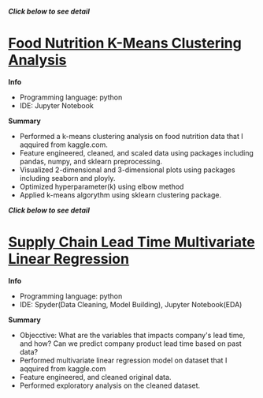 ***Click below to see detail***  
# [Food Nutrition K-Means Clustering Analysis](https://github.com/takucnoel-endo/Food_Futrition_K-means)   
**Info**
* Programming language: python
* IDE: Jupyter Notebook 

**Summary**
* Performed a k-means clustering analysis on food nutrition data that I aqquired from kaggle.com.  
* Feature engineered, cleaned, and scaled data using packages including pandas, numpy, and sklearn preprocessing. 
* Visualized 2-dimensional and 3-dimensional plots using packages including seaborn and ployly. 
* Optimized hyperparameter(k) using elbow method
* Applied k-means algorythm using sklearn clustering package. 

***Click below to see detail***  
# [Supply Chain Lead Time Multivariate Linear Regression](https://github.com/takucnoel-endo/Food_Futrition_K-means)   
**Info**
* Programming language: python
* IDE: Spyder(Data Cleaning, Model Building), Jupyter Notebook(EDA) 

**Summary**
* Objecctive: What are the variables that impacts company's lead time, and how? Can we predict company product lead time based on past data? 
* Performed multivariate linear regression model on dataset that I aqquired from kaggle.com
* Feature engineered, and cleaned original data. 
* Performed exploratory analysis on the cleaned dataset. 
